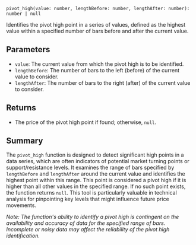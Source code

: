 `pivot_high(value: number, lengthBefore: number, lengthAfter: number): number | null`

Identifies the pivot high point in a series of values, defined as the highest value within a specified number of bars before and after the current value.

## Parameters

- `value`: The current value from which the pivot high is to be identified.
- `lengthBefore`: The number of bars to the left (before) of the current value to consider.
- `lengthAfter`: The number of bars to the right (after) of the current value to consider.

## Returns

- The price of the pivot high point if found; otherwise, `null`.

## Summary

The `pivot_high` function is designed to detect significant high points in a data series, which are often indicators of potential market turning points or support/resistance levels. It examines the range of bars specified by `lengthBefore` and `lengthAfter` around the current value and identifies the highest point within this range. This point is considered a pivot high if it is higher than all other values in the specified range. If no such point exists, the function returns `null`. This tool is particularly valuable in technical analysis for pinpointing key levels that might influence future price movements.

*Note: The function's ability to identify a pivot high is contingent on the availability and accuracy of data for the specified range of bars. Incomplete or noisy data may affect the reliability of the pivot high identification.*
